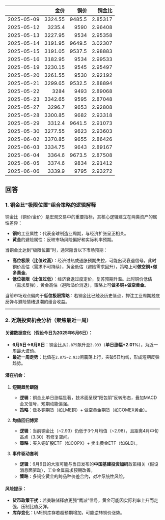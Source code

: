 |            |    金价 |   铜价 |   铜金比 |
|:-----------|--------:|-------:|---------:|
| 2025-05-09 | 3324.55 | 9485.5 |  2.85317 |
| 2025-05-12 | 3235.4  | 9590   |  2.96408 |
| 2025-05-13 | 3227.95 | 9534   |  2.95358 |
| 2025-05-14 | 3191.95 | 9649.5 |  3.02307 |
| 2025-05-15 | 3191.05 | 9537.5 |  2.98883 |
| 2025-05-16 | 3182.95 | 9534   |  2.99533 |
| 2025-05-19 | 3230.15 | 9545   |  2.95497 |
| 2025-05-20 | 3261.55 | 9530   |  2.92192 |
| 2025-05-21 | 3299.65 | 9532.5 |  2.88894 |
| 2025-05-22 | 3284    | 9493   |  2.89068 |
| 2025-05-23 | 3342.65 | 9595   |  2.87048 |
| 2025-05-27 | 3296.7  | 9653   |  2.92808 |
| 2025-05-28 | 3300.85 | 9682   |  2.93318 |
| 2025-05-29 | 3312.4  | 9641.5 |  2.91073 |
| 2025-05-30 | 3277.55 | 9623   |  2.93603 |
| 2025-06-02 | 3370.85 | 9655   |  2.86426 |
| 2025-06-03 | 3334.75 | 9643   |  2.89167 |
| 2025-06-04 | 3364.6  | 9673.5 |  2.87508 |
| 2025-06-05 | 3374.6  | 9834   |  2.91412 |
| 2025-06-06 | 3339.9  | 9795   |  2.93272 |



## 回答

### 1. 铜金比"极限位置"组合策略的逻辑解释

铜金比（铜价/金价）是宏观交易中的重要指标，其核心逻辑建立在两类资产的属性差异：
- **铜**的工业属性：代表全球制造业周期，与经济扩张呈正相关。
- **黄金**的避险属性：反映市场风险偏好和实际利率预期。

当铜金比达到“极限位置”时，通常隐含以下市场预期：
- **高位极限（比值过高）**：经济过热或通胀预期失控，可能出现衰退信号。此时铜价高估（需求不可持续），黄金低估（避险需求回升），策略上可**做空铜+做多黄金**。
- **低位极限（比值过低）**：经济衰退过度定价，复苏预期升温。此时铜价低估（需求反弹），黄金高估（避险溢价消退），策略上可**做多铜+做空黄金**。

当前市场观点偏向于**低位极限策略**：若铜金比已触及历史低点，押注工业周期触底反弹与避险情绪退潮的组合收益。

---

### 2. 近期投资机会分析（聚焦最近一周）

#### 关键数据变化（假设今日为2025年6月6日）：
- **6月5日→6月6日**：铜金比从`2.875`飙升至`2.933`（**单日涨幅+2.01%**），为近一周最大波动。
- **最近一周走势**：比值在`2.875~2.933`间震荡上行，突破5日均线，形成短期反弹趋势。

#### 潜在机会：
1. **短期趋势跟随**  
   - **逻辑**：铜金比单日涨幅显著，技术面呈现“阳包阴”反转形态，叠加MACD金叉信号，短期动能偏强。
   - **策略**：做多铜期货（如LME铜）+ 做空黄金期货（如COMEX黄金）。

2. **均值回归博弈**  
   - **逻辑**：当前铜金比（~2.93）仍低于3个月均值（~2.98），且距离4月中旬高点（3.30）有修复空间。
   - **策略**：买入铜矿股ETF（如COPX）+ 卖出黄金ETF（如GLD）。

3. **事件驱动套利**  
   - **逻辑**：6月6日的大涨可能与当日发布的**中国基建投资加码**政策相关（假设消息面驱动），工业金属需求预期改善。
   - **策略**：多铜空黄金的跨品种价差合约，对冲系统性风险。

#### 风险提示：
- **货币政策干扰**：若美联储释放更强“鹰派”信号，黄金可能因实际利率上升而走强，压制比值反弹。
- **库存变化**：LME铜库存若超预期增加，可能逆转铜价涨势。